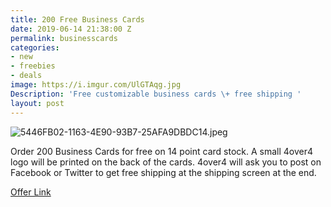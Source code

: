 ```yaml
---
title: 200 Free Business Cards
date: 2019-06-14 21:38:00 Z
permalink: businesscards
categories:
- new
- freebies
- deals
image: https://i.imgur.com/UlGTAqg.jpg
Description: 'Free customizable business cards \+ free shipping '
layout: post
---
```




![5446FB02-1163-4E90-93B7-25AFA9DBDC14.jpeg](/uploads/5446FB02-1163-4E90-93B7-25AFA9DBDC14.jpeg)

Order 200 Business Cards for free on 14 point card stock. A small 4over4 logo will be printed on the back of the cards. 4over4 will ask you to post on Facebook or Twitter to get free shipping at the shipping screen at the end.


[Offer Link](https://www.4over4.com/printing/free-business-cards?PageSpeed=noscript)